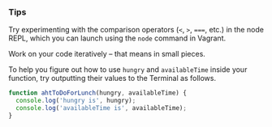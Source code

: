 ### Tips

Try experimenting with the comparison operators (`<`, `>`, `===`, etc.) in the node REPL, which you can launch using the `node` command in Vagrant.

Work on your code iteratively – that means in small pieces. 

To help you figure out how to use `hungry` and `availableTime` inside your function, try outputting their values to the Terminal as follows.

```javascript
function ahtToDoForLunch(hungry, availableTime) {
  console.log('hungry is', hungry);
  console.log('availableTime is', availableTime);
}
```
